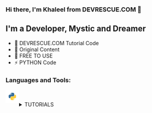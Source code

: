 ### Hi there, I'm Khaleel from DEVRESCUE.COM 👋

## I'm a Developer, Mystic and Dreamer

- 🔭 DEVRESCUE.COM Tutorial Code
- 🌱 Original Content
- 🥅 FREE TO USE
- ⚡ PYTHON Code

### Languages and Tools:

<img align="left" alt="Python" width="36px" height="36px" src="res/python.png" /><br />

<details>
  <summary>TUTORIALS</summary>
  
<!--START_SECTION:activity-->

1. ❗️ PYTHON F STRING TUTORIAL WITH EXAMPLES: [CODE HERE](PYTHON_F_STRING_TUTORIAL.py)
2. ❗️ Python JSON Pretty Print Tutorial: [CODE HERE](PYTHON_JSON_PRETTY_A.py)
3. ❗️ Python JSON Pretty Print with Examples: [CODE HERE](PYTHON_JSON_PRETTY_B.py)
4. ❗️ Python CSV Files with pandas: [CODE HERE](PYTHON_PANDAS_CSV.py) | [NOTEBOOK](https://github.com/devrescue/python/blob/main/PYTHON_PANDAS_CSV.ipynb)
5. ❗️ Simple Python k-Nearest Neighbors Tutorial: [CODE HERE](PYTHON_ML_KNN_A.py) | [NOTEBOOK](https://github.com/devrescue/python/blob/main/PYTHON_ML_KNN_A.ipynb)
6. ❗️ k-Nearest Neighbors Accuracy in Python: [CODE HERE](PYTHON_ML_KNN_B.py) | [NOTEBOOK](https://github.com/devrescue/python/blob/main/PYTHON_ML_KNN_B.ipynb)

</details>
